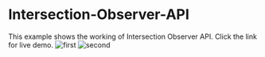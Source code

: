 # Intersection-Observer-API
This example shows the working of Intersection Observer API. Click the link for live demo. 
![first](https://user-images.githubusercontent.com/44538497/86524203-3feb2100-be95-11ea-81bb-fc81fcddeb66.png)
![second](https://user-images.githubusercontent.com/44538497/86524205-44afd500-be95-11ea-83a6-a5e5bca7efa9.png)
